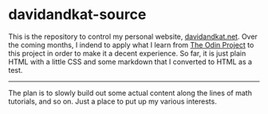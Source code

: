 # davidandkat-source

This is the repository to control my personal website, [davidandkat.net](https://www.davidandkat.net).
Over the coming months, I indend to apply what I learn from [The Odin Project](https://www.theodinproject.com) to this project in order to make it a decent experience.
So far, it is just plain HTML with a little CSS and some markdown that I converted to HTML as a test.

---

The plan is to slowly build out some actual content along the lines of math tutorials, and so on.
Just a place to put up my various interests.
